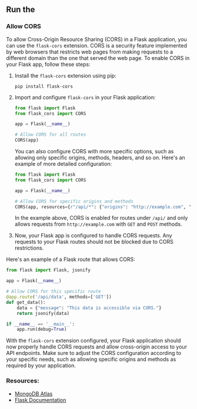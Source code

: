 ## Run the


### Allow CORS
To allow Cross-Origin Resource Sharing (CORS) in a Flask application, you can use the `flask-cors` extension. CORS is a security feature implemented by web browsers that restricts web pages from making requests to a different domain than the one that served the web page. To enable CORS in your Flask app, follow these steps:

1. Install the `flask-cors` extension using pip:

   ```
   pip install flask-cors
   ```

2. Import and configure `flask-cors` in your Flask application:

   ```python
   from flask import Flask
   from flask_cors import CORS

   app = Flask(__name__)

   # Allow CORS for all routes
   CORS(app)
   ```

   You can also configure CORS with more specific options, such as allowing only specific origins, methods, headers, and so on. Here's an example of more detailed configuration:

   ```python
   from flask import Flask
   from flask_cors import CORS

   app = Flask(__name__)

   # Allow CORS for specific origins and methods
   CORS(app, resources={r"/api/*": {"origins": "http://example.com", "methods": ["GET", "POST"]}})
   ```

   In the example above, CORS is enabled for routes under `/api/` and only allows requests from `http://example.com` with `GET` and `POST` methods.

3. Now, your Flask app is configured to handle CORS requests. Any requests to your Flask routes should not be blocked due to CORS restrictions.

Here's an example of a Flask route that allows CORS:

```python
from flask import Flask, jsonify

app = Flask(__name__)

# Allow CORS for this specific route
@app.route('/api/data', methods=['GET'])
def get_data():
    data = {"message": "This data is accessible via CORS."}
    return jsonify(data)

if __name__ == '__main__':
    app.run(debug=True)
```

With the `flask-cors` extension configured, your Flask application should now properly handle CORS requests and allow cross-origin access to your API endpoints. Make sure to adjust the CORS configuration according to your specific needs, such as allowing specific origins and methods as required by your application.


### Resources:
- [MongoDB Atlas](https://cloud.mongodb.com/)
- [Flask Documentation](https://flask.palletsprojects.com/en/3.0.x/)
